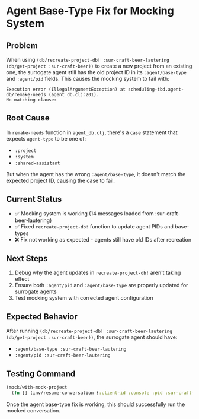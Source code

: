 # Agent Base-Type Fix for Mocking System

## Problem
When using `(db/recreate-project-db! :sur-craft-beer-lautering (db/get-project :sur-craft-beer))` to create a new project from an existing one, the surrogate agent still has the old project ID in its `:agent/base-type` and `:agent/pid` fields. This causes the mocking system to fail with:

```
Execution error (IllegalArgumentException) at scheduling-tbd.agent-db/remake-needs (agent_db.clj:201).
No matching clause:
```

## Root Cause
In `remake-needs` function in `agent_db.clj`, there's a `case` statement that expects `agent-type` to be one of:
- `:project`
- `:system` 
- `:shared-assistant`

But when the agent has the wrong `:agent/base-type`, it doesn't match the expected project ID, causing the case to fail.

## Current Status
- ✅ Mocking system is working (14 messages loaded from :sur-craft-beer-lautering)
- ✅ Fixed `recreate-project-db!` function to update agent PIDs and base-types
- ❌ Fix not working as expected - agents still have old IDs after recreation

## Next Steps
1. Debug why the agent updates in `recreate-project-db!` aren't taking effect
2. Ensure both `:agent/pid` and `:agent/base-type` are properly updated for surrogate agents
3. Test mocking system with corrected agent configuration

## Expected Behavior
After running `(db/recreate-project-db! :sur-craft-beer-lautering (db/get-project :sur-craft-beer))`, the surrogate agent should have:
- `:agent/base-type :sur-craft-beer-lautering`
- `:agent/pid :sur-craft-beer-lautering`

## Testing Command
```clojure
(mock/with-mock-project 
  (fn [] (inv/resume-conversation {:client-id :console :pid :sur-craft-beer-lautering :cid :process})))
```

Once the agent base-type fix is working, this should successfully run the mocked conversation.
